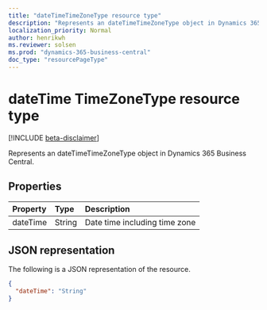 ```yaml
---
title: "dateTimeTimeZoneType resource type"
description: "Represents an dateTimeTimeZoneType object in Dynamics 365 Business Central."
localization_priority: Normal
author: henrikwh
ms.reviewer: solsen
ms.prod: "dynamics-365-business-central"
doc_type: "resourcePageType"
---
```


# dateTime TimeZoneType resource type

[!INCLUDE [beta-disclaimer](../../includes/beta-disclaimer.md)]

Represents an dateTimeTimeZoneType object in Dynamics 365 Business Central.

## Properties

| Property     | Type        | Description |
|:-------------|:------------|:------------|
|dateTime|String|Date time including time zone|

## JSON representation

The following is a JSON representation of the resource.

<!-- {
  "blockType": "resource",
  "optionalProperties": [

  ],
  "@odata.type": "microsoft.graph.dateTimeTimeZoneType",
  "baseType": null
}-->

```json
{
  "dateTime": "String"
}
```

<!-- uuid: 16cd6b66-4b1a-43a1-adaf-3a886856ed98
2019-02-04 14:57:30 UTC -->
<!-- {
  "type": "#page.annotation",
  "description": "dateTimeTimeZoneType resource",
  "keywords": "",
  "section": "documentation",
  "tocPath": ""
}-->